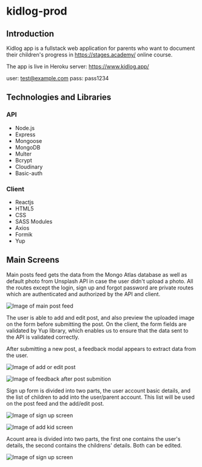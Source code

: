 # kidlog-prod

## Introduction

Kidlog app is a fullstack web application for parents who want to document their children's progress in https://stages.academy/ online course.

The app is live in Heroku server: https://www.kidlog.app/

user: test@example.com
pass: pass1234

## Technologies and Libraries

### API

- Node.js
- Express
- Mongoose
- MongoDB
- Multer
- Bcrypt
- Cloudinary
- Basic-auth

### Client

- Reactjs
- HTML5
- CSS
- SASS Modules
- Axios
- Formik
- Yup

## Main Screens

Main posts feed gets the data from the Mongo Atlas database as well as default photo from Unsplash API in case the user didn't upload a photo. All the routes except the login, sign up and forgot password are private routes which are authenticated and authorized by the API and client.

![Image of main post feed](https://res.cloudinary.com/dzv97uspj/image/upload/v1599583874/kidlog/omduuqd1z11uytzdefj7.png)

The user is able to add and edit post, and also preview the uploaded image on the form before submitting the post. On the client, the form fields are validated by Yup library, which enables us to ensure that the data sent to the API is validated correctly.

After submitting a new post, a feedback modal appears to extract data from the user.

![Image of add or edit post](https://res.cloudinary.com/dzv97uspj/image/upload/v1599583571/kidlog/gfc8jrwkzp4ppnv79caq.png)

![Image of feedback after post submition](https://res.cloudinary.com/dzv97uspj/image/upload/v1599584590/kidlog/bq8sppvkg80hndsjha6u.png)

Sign up form is divided into two parts, the user account basic details, and the list of children to add into the user/parent account. This list will be used on the post feed and the add/edit post.

![Image of sign up screen](https://res.cloudinary.com/dzv97uspj/image/upload/v1599583001/kidlog/vzicwh617wtrogzlxijt.png)

![Image of add kid screen](https://res.cloudinary.com/dzv97uspj/image/upload/v1599584156/kidlog/uoxr57ulorbq5yvf6uxu.png)

Acount area is divided into two parts, the first one contains the user's details, the second contains the childrens' details. Both can be edited.

![Image of sign up screen](https://res.cloudinary.com/dzv97uspj/image/upload/v1599583838/kidlog/q4vnygiefvaeqywvizu6.png)
